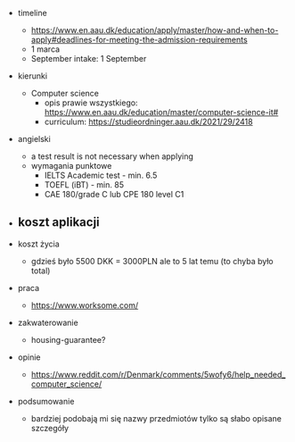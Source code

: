 
- timeline
	- https://www.en.aau.dk/education/apply/master/how-and-when-to-apply#deadlines-for-meeting-the-admission-requirements
	- 1 marca
	- September intake: 1 September

- kierunki
	- Computer science
		- opis prawie wszystkiego: https://www.en.aau.dk/education/master/computer-science-it#
		- curriculum: https://studieordninger.aau.dk/2021/29/2418

- angielski
	- a test result is not necessary when applying
	- wymagania punktowe
		- IELTS Academic test - min. 6.5
		- TOEFL (iBT) - min. 85
		- CAE 180/grade C lub CPE 180 level C1

- koszt aplikacji
	- 

- koszt życia
	- gdzieś było 5500 DKK = 3000PLN ale to 5 lat temu (to chyba było total)

- praca
	- https://www.worksome.com/

- zakwaterowanie
	- housing-guarantee?

- opinie
	- https://www.reddit.com/r/Denmark/comments/5wofy6/help_needed_computer_science/

- podsumowanie
	- bardziej podobają mi się nazwy przedmiotów tylko są słabo opisane szczegóły